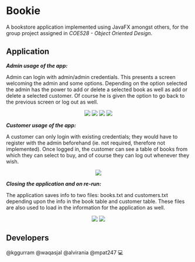 # Bookie

A bookstore application implemented using JavaFX amongst others, for the group project assigned in *COE528 - Object Oriented Design*.

## Application

***Admin usage of the app:***    

Admin can login with admin/admin credentials. This presents a screen welcoming the admin and some options. Depending on the option selected the admin has the power to add or delete a selected book as well as add or delete a selected customer. Of course he is given the option to go back to the previous screen or log out as well.

<p align="center">
  <img src="https://github.com/kggurram/COE528-Project/blob/main/pictures/admin-login.PNG" />
  <img src="https://github.com/kggurram/COE528-Project/blob/main/pictures/admin-screen.PNG" />
  <img src="https://github.com/kggurram/COE528-Project/blob/main/pictures/admin-booktable.PNG" />
  <img src="https://github.com/kggurram/COE528-Project/blob/main/pictures/admin-customers.PNG" />
</p>


***Customer usage of the app:***

A customer can only login with existing credentials; they would have to register with the admin beforehand (ie. not required, therefore not implemented). Once logged in, the customer can see a table of books from which they can select to buy, and of course they can log out whenever they wish.

<p align="center">
  <img src="https://github.com/kggurram/COE528-Project/blob/main/pictures/customer-screen.PNG" />
</p>

***Closing the application and on re-run:***

The application saves info to two files: books.txt and customers.txt depending upon the info in the book table and customer table. These files are also used to load in the information for the application as well.

<p align="center">
  <img src="https://github.com/kggurram/COE528-Project/blob/main/pictures/customers-file.PNG" />
  <img src="https://github.com/kggurram/COE528-Project/blob/main/pictures/books-file.PNG" />
</p>

## Developers

@kggurram @waqasjal @alvirania @mpat247 :computer:
